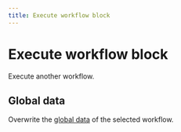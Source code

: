 ```yaml
---
title: Execute workflow block
---
```


# Execute workflow block

Execute another workflow.

## Global data
Overwrite the [global data](/api-reference/global-data) of the selected workflow.